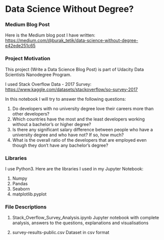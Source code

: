 # Data Science Without Degree?

### Medium Blog Post
Here is the Medium blog post I have written: https://medium.com/@burak_tetik/data-science-without-degree-e42ede251c65


### Project Motivation
This project (Write a Data Science Blog Post) is part of Udacity Data Scientists Nanodegree Program.

I used Stack Overflow Data - 2017 Survey: https://www.kaggle.com/datasets/stackoverflow/so-survey-2017

In this notebook I will try to answer the following questions:
1) Do developers with no university degree love their careers more than other developers?
2) Which countries have the most and the least developers working without a bachelor’s or higher degree?
3) Is there any significant salary difference between people who have a university degree and who have not? If so, how much?
4) What is the overall ratio of the developers that are employed even though they don’t have any bachelor’s degree?

### Libraries
I use Python3. Here are the libraries I used in my Jupyter Notebook:
1. Numpy
2. Pandas
3. Seaborn
4. matplotlib.pyplot


### File Descriptions
1. Stack_Overflow_Survey_Analysis.ipynb
Jupyter notebook with complete analysis, answers to the questions, explanations and visualisations

2. survey-results-public.csv
Dataset in csv format
